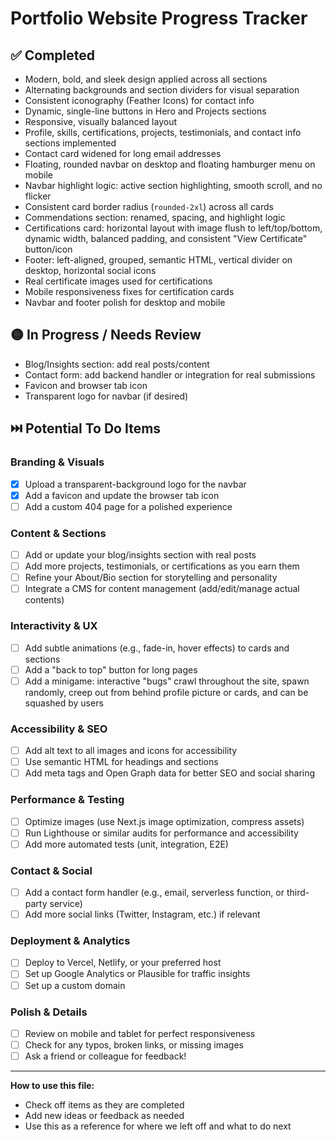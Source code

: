 # Portfolio Website Progress Tracker

## ✅ Completed
- Modern, bold, and sleek design applied across all sections
- Alternating backgrounds and section dividers for visual separation
- Consistent iconography (Feather Icons) for contact info
- Dynamic, single-line buttons in Hero and Projects sections
- Responsive, visually balanced layout
- Profile, skills, certifications, projects, testimonials, and contact info sections implemented
- Contact card widened for long email addresses
- Floating, rounded navbar on desktop and floating hamburger menu on mobile
- Navbar highlight logic: active section highlighting, smooth scroll, and no flicker
- Consistent card border radius (`rounded-2xl`) across all cards
- Commendations section: renamed, spacing, and highlight logic
- Certifications card: horizontal layout with image flush to left/top/bottom, dynamic width, balanced padding, and consistent "View Certificate" button/icon
- Footer: left-aligned, grouped, semantic HTML, vertical divider on desktop, horizontal social icons
- Real certificate images used for certifications
- Mobile responsiveness fixes for certification cards
- Navbar and footer polish for desktop and mobile

## 🟡 In Progress / Needs Review
- Blog/Insights section: add real posts/content
- Contact form: add backend handler or integration for real submissions
- Favicon and browser tab icon
- Transparent logo for navbar (if desired)

## ⏭️ Potential To Do Items

### Branding & Visuals
- [x] Upload a transparent-background logo for the navbar
- [x] Add a favicon and update the browser tab icon
- [ ] Add a custom 404 page for a polished experience

### Content & Sections
- [ ] Add or update your blog/insights section with real posts
- [ ] Add more projects, testimonials, or certifications as you earn them
- [ ] Refine your About/Bio section for storytelling and personality
- [ ] Integrate a CMS for content management (add/edit/manage actual contents)

### Interactivity & UX
- [ ] Add subtle animations (e.g., fade-in, hover effects) to cards and sections
- [ ] Add a "back to top" button for long pages
- [ ] Add a minigame: interactive "bugs" crawl throughout the site, spawn randomly, creep out from behind profile picture or cards, and can be squashed by users

### Accessibility & SEO
- [ ] Add alt text to all images and icons for accessibility
- [ ] Use semantic HTML for headings and sections
- [ ] Add meta tags and Open Graph data for better SEO and social sharing

### Performance & Testing
- [ ] Optimize images (use Next.js image optimization, compress assets)
- [ ] Run Lighthouse or similar audits for performance and accessibility
- [ ] Add more automated tests (unit, integration, E2E)

### Contact & Social
- [ ] Add a contact form handler (e.g., email, serverless function, or third-party service)
- [ ] Add more social links (Twitter, Instagram, etc.) if relevant

### Deployment & Analytics
- [ ] Deploy to Vercel, Netlify, or your preferred host
- [ ] Set up Google Analytics or Plausible for traffic insights
- [ ] Set up a custom domain

### Polish & Details
- [ ] Review on mobile and tablet for perfect responsiveness
- [ ] Check for any typos, broken links, or missing images
- [ ] Ask a friend or colleague for feedback!

---

**How to use this file:**
- Check off items as they are completed
- Add new ideas or feedback as needed
- Use this as a reference for where we left off and what to do next 